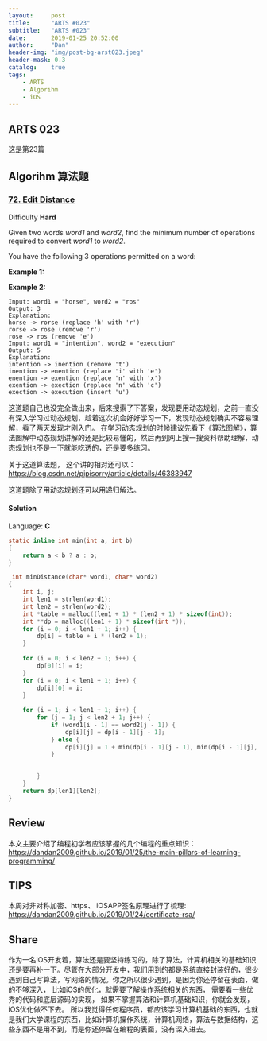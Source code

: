 ```yaml
---
layout:     post
title:      "ARTS #023"
subtitle:   "ARTS #023"
date:       2019-01-25 20:52:00
author:     "Dan"
header-img: "img/post-bg-arst023.jpeg"
header-mask: 0.3
catalog:    true
tags:
    - ARTS
    - Algorihm
    - iOS
---
```



## ARTS 023
这是第23篇

## Algorihm 算法题

### [72\. Edit Distance](https://leetcode.com/problems/edit-distance/)

Difficulty **Hard**

Given two words _word1_ and _word2_, find the minimum number of operations required to convert _word1_ to _word2_.

You have the following 3 operations permitted on a word:

**Example 1:**

**Example 2:**

```
Input: word1 = "horse", word2 = "ros"
Output: 3
Explanation: 
horse -> rorse (replace 'h' with 'r')
rorse -> rose (remove 'r')
rose -> ros (remove 'e')
Input: word1 = "intention", word2 = "execution"
Output: 5
Explanation: 
intention -> inention (remove 't')
inention -> enention (replace 'i' with 'e')
enention -> exention (replace 'n' with 'x')
exention -> exection (replace 'n' with 'c')
exection -> execution (insert 'u')
```


这道题自己也没完全做出来，后来搜索了下答案，发现要用动态规划，之前一直没有深入学习过动态规划，趁着这次机会好好学习一下，发现动态规划确实不容易理解，看了两天发现才刚入门。
在学习动态规划的时候建议先看下《算法图解》，算法图解中动态规划讲解的还是比较易懂的，然后再到网上搜一搜资料帮助理解，动态规划也不是一下就能吃透的，还是要多练习。

关于这道算法题， 这个讲的相对还可以：https://blog.csdn.net/pipisorry/article/details/46383947

这道题除了用动态规划还可以用递归解法。

#### Solution

Language: **C**

```c
static inline int min(int a, int b)
{
    return a < b ? a : b;
}

 int minDistance(char* word1, char* word2)
{
    int i, j;
    int len1 = strlen(word1);
    int len2 = strlen(word2);
    int *table = malloc((len1 + 1) * (len2 + 1) * sizeof(int));
    int **dp = malloc((len1 + 1) * sizeof(int *));
    for (i = 0; i < len1 + 1; i++) {
        dp[i] = table + i * (len2 + 1);
    }
    
    for (i = 0; i < len2 + 1; i++) {
        dp[0][i] = i;
    }
    for (i = 0; i < len1 + 1; i++) {
        dp[i][0] = i;
    }
    
    for (i = 1; i < len1 + 1; i++) {
        for (j = 1; j < len2 + 1; j++) {
            if (word1[i - 1] == word2[j - 1]) {
                dp[i][j] = dp[i - 1][j - 1];
            } else {
                dp[i][j] = 1 + min(dp[i - 1][j - 1], min(dp[i - 1][j], dp[i][j - 1]));
            }
            

        }
    }
    return dp[len1][len2];
}
```


## Review   
本文主要介绍了编程初学者应该掌握的几个编程的重点知识：
https://dandan2009.github.io/2019/01/25/the-main-pillars-of-learning-programming/

## TIPS 
本周对非对称加密、https、 iOSAPP签名原理进行了梳理:
https://dandan2009.github.io/2019/01/24/certificate-rsa/

## Share
作为一名iOS开发着，算法还是要坚持练习的，除了算法，计算机相关的基础知识还是要再补一下。尽管在大部分开发中，我们用到的都是系统直接封装好的，很少遇到自己写算法，写网络的情况。你之所以很少遇到，是因为你还停留在表面，做的不够深入， 比如iOS的优化，就需要了解操作系统相关的东西， 需要看一些优秀的代码和底层源码的实现， 如果不掌握算法和计算机基础知识，你就会发现，iOS优化做不下去。
所以我觉得任何程序员，都应该学习计算机基础的东西，也就是我们大学课程的东西，比如计算机操作系统，计算机网络，算法与数据结构，这些东西不是用不到，而是你还停留在编程的表面，没有深入进去。



